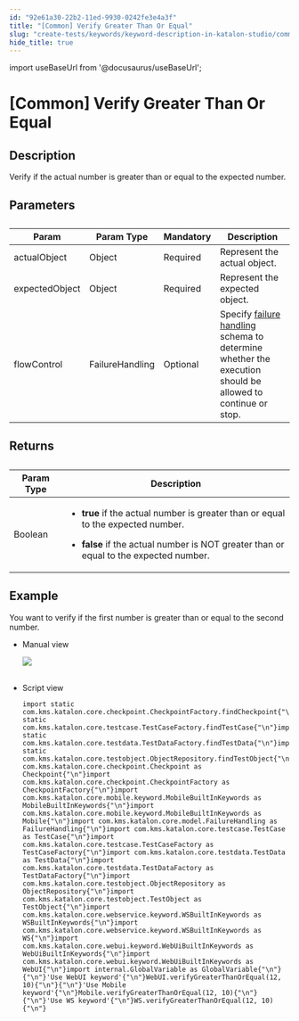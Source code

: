 ```yaml
---
id: "92e61a30-22b2-11ed-9930-0242fe3e4a3f"
title: "[Common] Verify Greater Than Or Equal"
slug: "create-tests/keywords/keyword-description-in-katalon-studio/common-assertions/common-verify-greater-than-or-equal"
hide_title: true
---
```

import useBaseUrl from '@docusaurus/useBaseUrl';


# <a id="id_0" class="anchor_top_offset"/><a id="ariaid-title1" class="anchor_top_offset"/>[Common] Verify Greater Than Or Equal


## <a id="id_0__id_1" class="anchor_top_offset"/>Description 

              
<p xmlns="http://www.w3.org/1999/xhtml" className="p">Verify if the actual number is greater than or equal to the   expected number.</p> 
      

## <a id="id_0__id_2" class="anchor_top_offset"/>Parameters 

              
<table xmlns="http://www.w3.org/1999/xhtml" className="table anchor_top_offset" id="id_0__16861478-fda6-4b01-bf21-149662f7d3cc"><caption /><thead className="thead"><tr className><th className="entry anchor_top_offset" id="id_0__16861478-fda6-4b01-bf21-149662f7d3cc__entry__1">Param</th><th className="entry anchor_top_offset" id="id_0__16861478-fda6-4b01-bf21-149662f7d3cc__entry__2">Param Type</th><th className="entry anchor_top_offset" id="id_0__16861478-fda6-4b01-bf21-149662f7d3cc__entry__3">Mandatory</th><th className="entry anchor_top_offset" id="id_0__16861478-fda6-4b01-bf21-149662f7d3cc__entry__4">Description</th></tr></thead><tbody className="tbody"><tr className><td className="entry" headers="id_0__16861478-fda6-4b01-bf21-149662f7d3cc__entry__1 id_0__16861478-fda6-4b01-bf21-149662f7d3cc__entry__2 id_0__16861478-fda6-4b01-bf21-149662f7d3cc__entry__3 id_0__16861478-fda6-4b01-bf21-149662f7d3cc__entry__4 ">actualObject</td><td className="entry" headers="id_0__16861478-fda6-4b01-bf21-149662f7d3cc__entry__1 id_0__16861478-fda6-4b01-bf21-149662f7d3cc__entry__2 id_0__16861478-fda6-4b01-bf21-149662f7d3cc__entry__3 id_0__16861478-fda6-4b01-bf21-149662f7d3cc__entry__4 ">Object</td><td className="entry" headers="id_0__16861478-fda6-4b01-bf21-149662f7d3cc__entry__1 id_0__16861478-fda6-4b01-bf21-149662f7d3cc__entry__2 id_0__16861478-fda6-4b01-bf21-149662f7d3cc__entry__3 id_0__16861478-fda6-4b01-bf21-149662f7d3cc__entry__4 ">Required</td><td className="entry" headers="id_0__16861478-fda6-4b01-bf21-149662f7d3cc__entry__1 id_0__16861478-fda6-4b01-bf21-149662f7d3cc__entry__2 id_0__16861478-fda6-4b01-bf21-149662f7d3cc__entry__3 id_0__16861478-fda6-4b01-bf21-149662f7d3cc__entry__4 ">Represent the actual object.</td></tr><tr className><td className="entry" headers="id_0__16861478-fda6-4b01-bf21-149662f7d3cc__entry__1 id_0__16861478-fda6-4b01-bf21-149662f7d3cc__entry__2 id_0__16861478-fda6-4b01-bf21-149662f7d3cc__entry__3 id_0__16861478-fda6-4b01-bf21-149662f7d3cc__entry__4 ">expectedObject</td><td className="entry" headers="id_0__16861478-fda6-4b01-bf21-149662f7d3cc__entry__1 id_0__16861478-fda6-4b01-bf21-149662f7d3cc__entry__2 id_0__16861478-fda6-4b01-bf21-149662f7d3cc__entry__3 id_0__16861478-fda6-4b01-bf21-149662f7d3cc__entry__4 ">Object</td><td className="entry" headers="id_0__16861478-fda6-4b01-bf21-149662f7d3cc__entry__1 id_0__16861478-fda6-4b01-bf21-149662f7d3cc__entry__2 id_0__16861478-fda6-4b01-bf21-149662f7d3cc__entry__3 id_0__16861478-fda6-4b01-bf21-149662f7d3cc__entry__4 ">Required</td><td className="entry" headers="id_0__16861478-fda6-4b01-bf21-149662f7d3cc__entry__1 id_0__16861478-fda6-4b01-bf21-149662f7d3cc__entry__2 id_0__16861478-fda6-4b01-bf21-149662f7d3cc__entry__3 id_0__16861478-fda6-4b01-bf21-149662f7d3cc__entry__4 ">Represent the expected object.</td></tr><tr className><td className="entry" headers="id_0__16861478-fda6-4b01-bf21-149662f7d3cc__entry__1 id_0__16861478-fda6-4b01-bf21-149662f7d3cc__entry__2 id_0__16861478-fda6-4b01-bf21-149662f7d3cc__entry__3 id_0__16861478-fda6-4b01-bf21-149662f7d3cc__entry__4 ">flowControl</td><td className="entry" headers="id_0__16861478-fda6-4b01-bf21-149662f7d3cc__entry__1 id_0__16861478-fda6-4b01-bf21-149662f7d3cc__entry__2 id_0__16861478-fda6-4b01-bf21-149662f7d3cc__entry__3 id_0__16861478-fda6-4b01-bf21-149662f7d3cc__entry__4 ">FailureHandling</td><td className="entry" headers="id_0__16861478-fda6-4b01-bf21-149662f7d3cc__entry__1 id_0__16861478-fda6-4b01-bf21-149662f7d3cc__entry__2 id_0__16861478-fda6-4b01-bf21-149662f7d3cc__entry__3 id_0__16861478-fda6-4b01-bf21-149662f7d3cc__entry__4 ">Optional</td><td className="entry" headers="id_0__16861478-fda6-4b01-bf21-149662f7d3cc__entry__1 id_0__16861478-fda6-4b01-bf21-149662f7d3cc__entry__2 id_0__16861478-fda6-4b01-bf21-149662f7d3cc__entry__3 id_0__16861478-fda6-4b01-bf21-149662f7d3cc__entry__4 ">Specify <a className="xref" href="/docs/maintain/configure-failure-handling-settings-in-katalon-studio">failure handling</a> schema to         determine whether the execution should be allowed to continue or         stop.</td></tr></tbody></table> 
      

## <a id="id_0__id_3" class="anchor_top_offset"/> Returns 

              
<table xmlns="http://www.w3.org/1999/xhtml" className="table anchor_top_offset" id="id_0__ee696b6a-c133-4f13-ba42-6a3861ca2f15"><caption /><thead className="thead"><tr className><th className="entry anchor_top_offset" id="id_0__ee696b6a-c133-4f13-ba42-6a3861ca2f15__entry__1">Param Type</th><th className="entry anchor_top_offset" id="id_0__ee696b6a-c133-4f13-ba42-6a3861ca2f15__entry__2">Description</th></tr></thead><tbody className="tbody"><tr className><td className="entry" headers="id_0__ee696b6a-c133-4f13-ba42-6a3861ca2f15__entry__1 id_0__ee696b6a-c133-4f13-ba42-6a3861ca2f15__entry__2 ">Boolean</td><td className="entry" headers="id_0__ee696b6a-c133-4f13-ba42-6a3861ca2f15__entry__1 id_0__ee696b6a-c133-4f13-ba42-6a3861ca2f15__entry__2 ">         <ul className="ul"><li className="li">             <p className="p">               <strong className="ph b">true</strong> if the actual number is greater than               or equal to the expected number.</p>           </li><li className="li">             <p className="p">               <strong className="ph b">false</strong> if the actual number is NOT greater               than or equal to the expected number. </p>           </li></ul>       </td></tr></tbody></table> 
      

## <a id="id_0__id_4" class="anchor_top_offset"/>Example 

              
<p xmlns="http://www.w3.org/1999/xhtml" className="p">You want to verify if the first number is greater than or equal   to the second number.</p> 
      
<ul xmlns="http://www.w3.org/1999/xhtml" className="ul"><li className="li">     <p className="p">Manual view</p>     <p className="p">       <img className="image" src={useBaseUrl("https://github.com/katalon-studio/docs-images/raw/master/katalon-studio/docs/common-verify-greater-than-or-equal/image2017-3-3-173A303A33.png")} /><br /><br />     </p>   </li><li className="li">     <p className="p">Script view </p>     <pre className="pre codeblock"><code>import static com.kms.katalon.core.checkpoint.CheckpointFactory.findCheckpoint{"\n"}import static com.kms.katalon.core.testcase.TestCaseFactory.findTestCase{"\n"}import static com.kms.katalon.core.testdata.TestDataFactory.findTestData{"\n"}import static com.kms.katalon.core.testobject.ObjectRepository.findTestObject{"\n"}import com.kms.katalon.core.checkpoint.Checkpoint as Checkpoint{"\n"}import com.kms.katalon.core.checkpoint.CheckpointFactory as CheckpointFactory{"\n"}import com.kms.katalon.core.mobile.keyword.MobileBuiltInKeywords as MobileBuiltInKeywords{"\n"}import com.kms.katalon.core.mobile.keyword.MobileBuiltInKeywords as Mobile{"\n"}import com.kms.katalon.core.model.FailureHandling as FailureHandling{"\n"}import com.kms.katalon.core.testcase.TestCase as TestCase{"\n"}import com.kms.katalon.core.testcase.TestCaseFactory as TestCaseFactory{"\n"}import com.kms.katalon.core.testdata.TestData as TestData{"\n"}import com.kms.katalon.core.testdata.TestDataFactory as TestDataFactory{"\n"}import com.kms.katalon.core.testobject.ObjectRepository as ObjectRepository{"\n"}import com.kms.katalon.core.testobject.TestObject as TestObject{"\n"}import com.kms.katalon.core.webservice.keyword.WSBuiltInKeywords as WSBuiltInKeywords{"\n"}import com.kms.katalon.core.webservice.keyword.WSBuiltInKeywords as WS{"\n"}import com.kms.katalon.core.webui.keyword.WebUiBuiltInKeywords as WebUiBuiltInKeywords{"\n"}import com.kms.katalon.core.webui.keyword.WebUiBuiltInKeywords as WebUI{"\n"}import internal.GlobalVariable as GlobalVariable{"\n"}{"\n"}'Use WebUI keyword'{"\n"}WebUI.verifyGreaterThanOrEqual(12, 10){"\n"}{"\n"}'Use Mobile keyword'{"\n"}Mobile.verifyGreaterThanOrEqual(12, 10){"\n"}{"\n"}'Use WS keyword'{"\n"}WS.verifyGreaterThanOrEqual(12, 10){"\n"}</code></pre>   </li></ul> 
      
